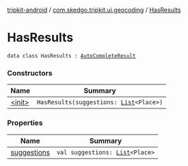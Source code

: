 [tripkit-android](../../index.md) / [com.skedgo.tripkit.ui.geocoding](../index.md) / [HasResults](./index.md)

# HasResults

`data class HasResults : `[`AutoCompleteResult`](../-auto-complete-result.md)

### Constructors

| Name | Summary |
|---|---|
| [&lt;init&gt;](-init-.md) | `HasResults(suggestions: `[`List`](https://kotlinlang.org/api/latest/jvm/stdlib/kotlin.collections/-list/index.html)`<Place>)` |

### Properties

| Name | Summary |
|---|---|
| [suggestions](suggestions.md) | `val suggestions: `[`List`](https://kotlinlang.org/api/latest/jvm/stdlib/kotlin.collections/-list/index.html)`<Place>` |
